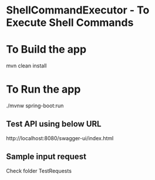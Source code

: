 # ShellCommandExecutor - To Execute Shell Commands

# To Build the app

mvn clean install

# To Run the app

./mvnw spring-boot:run

## Test API using below URL

http://localhost:8080/swagger-ui/index.html

## Sample input request

Check folder TestRequests
